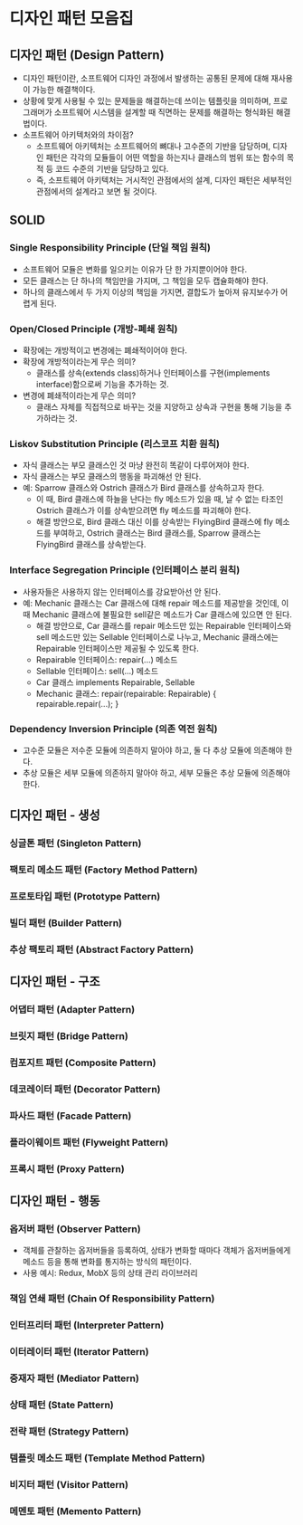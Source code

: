 # 디자인 패턴 모음집

## 디자인 패턴 (Design Pattern)
- 디자인 패턴이란, 소프트웨어 디자인 과정에서 발생하는 공통된 문제에 대해 재사용이 가능한 해결책이다.
- 상황에 맞게 사용될 수 있는 문제들을 해결하는데 쓰이는 템플릿을 의미하며, 프로그래머가 소프트웨어 시스템을 설계할 때 직면하는 문제를 해결하는 형식화된 해결법이다.
- 소프트웨어 아키텍처와의 차이점?
  - 소프트웨어 아키텍처는 소프트웨어의 뼈대나 고수준의 기반을 담당하며, 디자인 패턴은 각각의 모듈들이 어떤 역할을 하는지나 클래스의 범위 또는 함수의 목적 등 코드 수준의 기반을 담당하고 있다.
  - 즉, 소프트웨어 아키텍처는 거시적인 관점에서의 설계, 디자인 패턴은 세부적인 관점에서의 설계라고 보면 될 것이다.

## SOLID

### Single Responsibility Principle (단일 책임 원칙)
- 소프트웨어 모듈은 변화를 일으키는 이유가 단 한 가지뿐이어야 한다.
- 모든 클래스는 단 하나의 책임만을 가지며, 그 책임을 모두 캡슐화해야 한다.
- 하나의 클래스에서 두 가지 이상의 책임을 가지면, 결합도가 높아져 유지보수가 어렵게 된다.

### Open/Closed Principle (개방-폐쇄 원칙)
- 확장에는 개방적이고 변경에는 폐쇄적이어야 한다.
- 확장에 개방적이라는게 무슨 의미?
  - 클래스를 상속(extends class)하거나 인터페이스를 구현(implements interface)함으로써 기능을 추가하는 것.
- 변경에 폐쇄적이라는게 무슨 의미?
  - 클래스 자체를 직접적으로 바꾸는 것을 지양하고 상속과 구현을 통해 기능을 추가하라는 것.

### Liskov Substitution Principle (리스코프 치환 원칙)
- 자식 클래스는 부모 클래스인 것 마냥 완전히 똑같이 다루어져야 한다.
- 자식 클래스는 부모 클래스의 행동을 파괴해선 안 된다.
- 예: Sparrow 클래스와 Ostrich 클래스가 Bird 클래스를 상속하고자 한다.
  - 이 때, Bird 클래스에 하늘을 난다는 fly 메소드가 있을 때, 날 수 없는 타조인 Ostrich 클래스가 이를 상속받으려면 fly 메소드를 파괴해야 한다.
  - 해결 방안으로, Bird 클래스 대신 이를 상속받는 FlyingBird 클래스에 fly 메소드를 부여하고, Ostrich 클래스는 Bird 클래스를, Sparrow 클래스는 FlyingBird 클래스를 상속받는다.

### Interface Segregation Principle (인터페이스 분리 원칙)
- 사용자들은 사용하지 않는 인터페이스를 강요받아선 안 된다.
- 예: Mechanic 클래스는 Car 클래스에 대해 repair 메소드를 제공받을 것인데, 이 때 Mechanic 클래스에 불필요한 sell같은 메소드가 Car 클래스에 있으면 안 된다.
  - 해결 방안으로, Car 클래스를 repair 메소드만 있는 Repairable 인터페이스와 sell 메소드만 있는 Sellable 인터페이스로 나누고, Mechanic 클래스에는 Repairable 인터페이스만 제공될 수 있도록 한다.
  - Repairable 인터페이스: repair(...) 메소드
  - Sellable 인터페이스: sell(...) 메소드
  - Car 클래스 implements Repairable, Sellable
  - Mechanic 클래스: repair(repairable: Repairable) { repairable.repair(...); }

### Dependency Inversion Principle (의존 역전 원칙)
- 고수준 모듈은 저수준 모듈에 의존하지 말아야 하고, 둘 다 추상 모듈에 의존해야 한다.
- 추상 모듈은 세부 모듈에 의존하지 말아야 하고, 세부 모듈은 추상 모듈에 의존해야 한다.

## 디자인 패턴 - 생성

### 싱글톤 패턴 (Singleton Pattern)

### 팩토리 메소드 패턴 (Factory Method Pattern)

### 프로토타입 패턴 (Prototype Pattern)

### 빌더 패턴 (Builder Pattern)

### 추상 팩토리 패턴 (Abstract Factory Pattern)

## 디자인 패턴 - 구조

### 어댑터 패턴 (Adapter Pattern)

### 브릿지 패턴 (Bridge Pattern)

### 컴포지트 패턴 (Composite Pattern)

### 데코레이터 패턴 (Decorator Pattern)

### 파사드 패턴 (Facade Pattern)

### 플라이웨이트 패턴 (Flyweight Pattern)

### 프록시 패턴 (Proxy Pattern)

## 디자인 패턴 - 행동

### 옵저버 패턴 (Observer Pattern)
- 객체를 관찰하는 옵저버들을 등록하여, 상태가 변화할 때마다 객체가 옵저버들에게 메소드 등을 통해 변화를 통지하는 방식의 패턴이다.
- 사용 예시: Redux, MobX 등의 상태 관리 라이브러리

### 책임 연쇄 패턴 (Chain Of Responsibility Pattern)

### 인터프리터 패턴 (Interpreter Pattern)

### 이터레이터 패턴 (Iterator Pattern)

### 중재자 패턴 (Mediator Pattern)

### 상태 패턴 (State Pattern)

### 전략 패턴 (Strategy Pattern)

### 템플릿 메소드 패턴 (Template Method Pattern)

### 비지터 패턴 (Visitor Pattern)

### 메멘토 패턴 (Memento Pattern)
